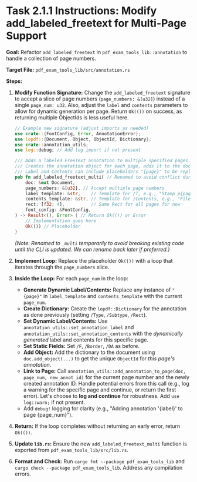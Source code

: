 # Task 2.1.1 Instructions: Modify add_labeled_freetext for Multi-Page Support

**Goal:** Refactor `add_labeled_freetext` in `pdf_exam_tools_lib::annotation` to handle a collection of page numbers.

**Target File:** `pdf_exam_tools_lib/src/annotation.rs`

**Steps:**

1.  **Modify Function Signature:** Change the `add_labeled_freetext` signature to accept a slice of page numbers (`page_numbers: &[u32]`) instead of a single `page_num: u32`. Also, adjust the `label` and `contents` parameters to allow for dynamic generation per page. Return `Ok(())` on success, as returning multiple ObjectIds is less useful here.

    ```rust
    // Example new signature (adjust imports as needed)
    use crate::{FontConfig, Error, AnnotationError};
    use lopdf::{Document, Object, ObjectId, Dictionary};
    use crate::annotation_utils;
    use log::debug; // Add log import if not present

    /// Adds a labeled FreeText annotation to multiple specified pages.
    /// Creates the annotation object for each page, adds it to the document, and links it.
    /// Label and Contents can include placeholders "{page}" to be replaced by the current page number.
    pub fn add_labeled_freetext_multi( // Renamed to avoid conflict during refactor if necessary
        doc: &mut Document,
        page_numbers: &[u32], // Accept multiple page numbers
        label_template: &str,    // Template for /T, e.g., "Stamp_p{page}"
        contents_template: &str, // Template for /Contents, e.g., "File: {filename} Page: {page}"
        rect: [f32; 4],          // Same Rect for all pages for now
        font_config: &FontConfig,
    ) -> Result<(), Error> { // Return Ok(()) or Error
        // Implementation goes here
        Ok(()) // Placeholder
    }
    ```
    *(Note: Renamed to `_multi` temporarily to avoid breaking existing code until the CLI is updated. We can rename back later if preferred.)*

2.  **Implement Loop:** Replace the placeholder `Ok(())` with a loop that iterates through the `page_numbers` slice.

3.  **Inside the Loop:** For each `page_num` in the loop:
    *   **Generate Dynamic Label/Contents:** Replace any instance of `"{page}"` in `label_template` and `contents_template` with the current `page_num`.
    *   **Create Dictionary:** Create the `lopdf::Dictionary` for the annotation as done previously (setting `/Type`, `/Subtype`, `/Rect`).
    *   **Set Dynamic Label/Contents:** Use `annotation_utils::set_annotation_label` and `annotation_utils::set_annotation_contents` with the *dynamically generated* label and contents for this specific page.
    *   **Set Static Fields:** Set `/F`, `/Border`, `/DA` as before.
    *   **Add Object:** Add the dictionary to the document using `doc.add_object(...)` to get the unique `ObjectId` for *this page's annotation*.
    *   **Link to Page:** Call `annotation_utils::add_annotation_to_page(doc, page_num, new_annot_id)` for the current page number and the newly created annotation ID. Handle potential errors from this call (e.g., log a warning for the specific page and continue, or return the first error). Let's choose to **log and continue** for robustness. Add `use log::warn;` if not present.
    *   Add `debug!` logging for clarity (e.g., "Adding annotation '{label}' to page {page_num}").

4.  **Return:** If the loop completes without returning an early error, return `Ok(())`.

5.  **Update `lib.rs`:** Ensure the new `add_labeled_freetext_multi` function is exported from `pdf_exam_tools_lib/src/lib.rs`.

6.  **Format and Check:** Run `cargo fmt --package pdf_exam_tools_lib` and `cargo check --package pdf_exam_tools_lib`. Address any compilation errors.